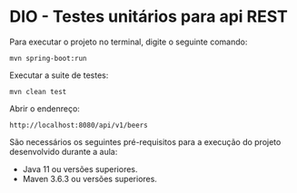 # DIO - Testes unitários para api REST


Para executar o projeto no terminal, digite o seguinte comando:

```shell script
mvn spring-boot:run 
```

Executar a suite de testes:

```shell script
mvn clean test
```

Abrir o endenreço:

```
http://localhost:8080/api/v1/beers
```

São necessários os seguintes pré-requisitos para a execução do projeto desenvolvido durante a aula:

* Java 11 ou versões superiores.
* Maven 3.6.3 ou versões superiores.


